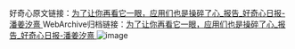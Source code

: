 好奇心原文链接：[为了让你再看它一眼，应用们也是操碎了心_报告_好奇心日报-潘姜汐熹 ](https://www.qdaily.com/articles/11557.html)
WebArchive归档链接：[为了让你再看它一眼，应用们也是操碎了心_报告_好奇心日报-潘姜汐熹 ](http://web.archive.org/web/20190623170728/https://www.qdaily.com/articles/11557.html)
![image](http://ww3.sinaimg.cn/large/007d5XDply1g3wabpl5taj30u02spdyp)